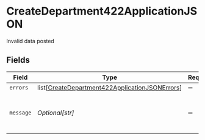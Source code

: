 # CreateDepartment422ApplicationJSON

Invalid data posted


## Fields

| Field                                                                                                                 | Type                                                                                                                  | Required                                                                                                              | Description                                                                                                           | Example                                                                                                               |
| --------------------------------------------------------------------------------------------------------------------- | --------------------------------------------------------------------------------------------------------------------- | --------------------------------------------------------------------------------------------------------------------- | --------------------------------------------------------------------------------------------------------------------- | --------------------------------------------------------------------------------------------------------------------- |
| `errors`                                                                                                              | list[[CreateDepartment422ApplicationJSONErrors](../../models/operations/createdepartment422applicationjsonerrors.md)] | :heavy_minus_sign:                                                                                                    | N/A                                                                                                                   |                                                                                                                       |
| `message`                                                                                                             | *Optional[str]*                                                                                                       | :heavy_minus_sign:                                                                                                    | N/A                                                                                                                   | The given data was invalid.                                                                                           |